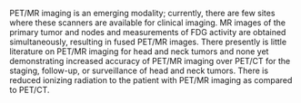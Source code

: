 PET/MR imaging is an emerging modality; currently, there are few sites where these scanners are available for clinical imaging. MR images of the primary tumor and nodes and measurements of FDG activity are obtained simultaneously, resulting in fused PET/MR images. There presently is little literature on PET/MR imaging for head and neck tumors and none yet demonstrating increased accuracy of PET/MR imaging over PET/CT for the staging, follow-up, or surveillance of head and neck tumors. There is reduced ionizing radiation to the patient with PET/MR imaging as compared to PET/CT.
